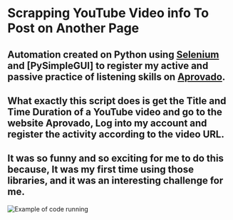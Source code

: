 # Scrapping YouTube Video info To Post on Another Page

## Automation created on Python using [Selenium][selenium] and [PySimpleGUI] to register my active and passive practice of listening skills on [Aprovado][aprovado].

## What exactly this script does is get the Title and Time Duration of a YouTube video and go to the website Aprovado, Log into my account and register the activity according to the video URL.

## It was so funny and so exciting for me to do this because, It was my first time using those libraries, and it was an interesting challenge for me.

![Example of code running][example]

[aprovado]: https://aprovadoapp.com/#
[selenium]: https://selenium-python.readthedocs.io/
[py-simple-gui]: https://pysimplegui.readthedocs.io/en/latest/
[example]: example.gif
